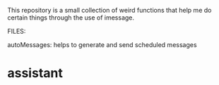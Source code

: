 This repository is a small collection of weird functions that help me do certain things through the use of imessage.


FILES:

autoMessages:
    helps to generate and send scheduled messages

# assistant
